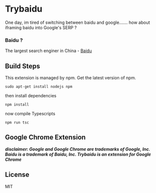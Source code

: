 # Trybaidu

One day, im tired of switching between baidu and google....... how about iframing baidu into Google's SERP ?

### Baidu ?
The largest search enginer in China - [Baidu](https://en.wikipedia.org/wiki/Baidu)

## Build Steps

This extension is managed by npm. Get the latest version of npm.
```
sudo apt-get install nodejs npm
```

then install dependencies
```
npm install
```

now compile Typescripts
```
npm run tsc
```
## Google Chrome Extension
**_disclaimer: Google and Google Chrome are trademarks of Google, Inc. Baidu is a trademark of Baidu, Inc. Trybaidu is an extension for Google Chrome_**

## License

MIT
